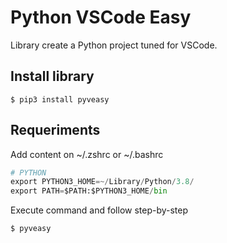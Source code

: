 # Python VSCode Easy

Library create a Python project tuned for VSCode.

## Install library

```
$ pip3 install pyveasy
```

## Requeriments 

Add content on ~/.zshrc or ~/.bashrc

```python
# PYTHON
export PYTHON3_HOME=~/Library/Python/3.8/
export PATH=$PATH:$PYTHON3_HOME/bin
```

Execute command and follow step-by-step

```
$ pyveasy
```
